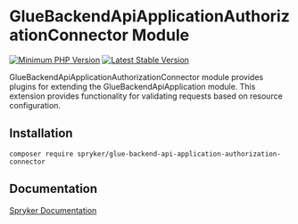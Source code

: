 # GlueBackendApiApplicationAuthorizationConnector Module
[![Minimum PHP Version](https://img.shields.io/badge/php-%3E%3D%208.1-8892BF.svg)](https://php.net/)
[![Latest Stable Version](https://poser.pugx.org/spryker/glue-backend-api-application-authorization-connector/v/stable.svg)](https://packagist.org/packages/spryker/glue-backend-api-application-authorization-connector)

GlueBackendApiApplicationAuthorizationConnector module provides plugins for extending the GlueBackendApiApplication module.
This extension provides functionality for validating requests based on resource configuration.

## Installation

```
composer require spryker/glue-backend-api-application-authorization-connector
```

## Documentation

[Spryker Documentation](https://docs.spryker.com)
